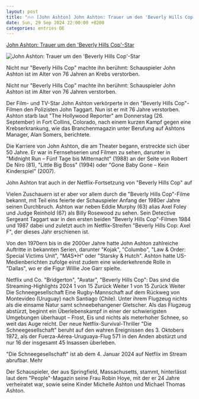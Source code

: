 ```yaml
---
layout: post
title: "🔥🔥 [John Ashton] John Ashton: Trauer um den 'Beverly Hills Cop'-Star"
date: Sun, 29 Sep 2024 22:00:00 +0200
categories: entries DE
---
```

[John Ashton: Trauer um den 'Beverly Hills Cop'-Star](https://www.stern.de/lifestyle/leute/john-ashton--trauer-um-den--beverly-hills-cop--star-35105752.html)

![John Ashton: Trauer um den 'Beverly Hills Cop'-Star](https://image.stern.de/35105756/t/rQ/v3/w1440/r1.7778/-/john-ashton--beverly-hills-cop-.jpg)

Nicht nur "Beverly Hills Cop" machte ihn berühmt: Schauspieler John Ashton ist im Alter von 76 Jahren an Krebs verstorben.

Nicht nur "Beverly Hills Cop" machte ihn berühmt: Schauspieler John Ashton ist im Alter von 76 Jahren verstorben.

Der Film- und TV-Star John Ashton verkörperte in den "Beverly Hills Cop"-Filmen den Polizisten John Taggart. Nun ist er mit 76 Jahre verstorben. Ashton starb laut "The Hollywood Reporter" am Donnerstag (26. September) in Fort Collins, Colorado, nach einem kurzen Kampf gegen eine Krebserkrankung, wie das Branchenmagazin unter Berufung auf Ashtons Manager, Alan Somers, berichtete.

Die Karriere von John Ashton, die am Theater begann, erstreckte sich über 50 Jahre. Er war in Fernsehserien und Filmen zu sehen, darunter in "Midnight Run – Fünf Tage bis Mitternacht" (1988) an der Seite von Robert De Niro (81), "Little Big Boss" (1994) oder "Gone Baby Gone – Kein Kinderspiel" (2007).

John Ashton trat auch in der Netflix-Fortsetzung von "Beverly Hills Cop" auf

Vielen Zuschauern ist er aber vor allem durch die "Beverly Hills Cop"-Filme bekannt, mit Teil eins feierte der Schauspieler Anfang der 1980er Jahre seinen Durchbruch. Ashton war neben Eddie Murphy (63) alias Axel Foley und Judge Reinhold (67) als Billy Rosewood zu sehen. Sein Detective Sergeant Taggart war in den ersten beiden "Beverly Hills Cop"-Filmen 1984 und 1987 dabei und zuletzt auch im Netflix-Streifen "Beverly Hills Cop: Axel F", der dieses Jahr erschienen ist.

Von den 1970ern bis in die 2000er Jahre hatte John Ashton zahlreiche Auftritte in bekannten Serien, darunter "Kojak", "Columbo", "Law & Order: Special Victims Unit", "M*A*S*H" oder "Starsky & Hutch". Ashton hatte US-Medienberichten zufolge einst zudem eine wiederkehrende Rolle in "Dallas", wo er die Figur Willie Joe Garr spielte.

Netflix und Co. "Bridgerton", "Avatar", "Beverly Hills Cop": Das sind die Streaming-Highlights 2024 1 von 15 Zurück Weiter 1 von 15 Zurück Weiter Die Schneegesellschaft Eine Rugby-Mannschaft auf dem Rückweg von Montevideo (Uruguay) nach Santiago (Chile). Unter ihrem Flugzeug nichts als die einsame Natur samt schneebehangener Gletscher. Als das Flugzeug abstürzt, beginnt ein Überlebenskampf in einer der schwierigsten Umgebungen überhaupt – Frost, Eis und nichts als meterhoher Schnee, so weit das Auge reicht. Der neue Netflix-Survival-Thriller "Die Schneegesellschaft" beruht auf den wahren Ereignissen des 3. Oktobers 1972, als der Fuerza-Aérea-Uruguaya-Flug 571 in den Anden abstürzt und nur 16 der insgesamt 45 Insassen überleben.

"Die Schneegesellschaft" ist ab dem 4. Januar 2024 auf Netflix im Stream abrufbar. Mehr

Der Schauspieler, der aus Springfield, Massachusetts, stammt, hinterlässt laut dem "People"-Magazin seine Frau Robin Hoye, mit der er 24 Jahre verheiratet war, sowie seine Kinder Michelle Ashton und Michael Thomas Ashton.

